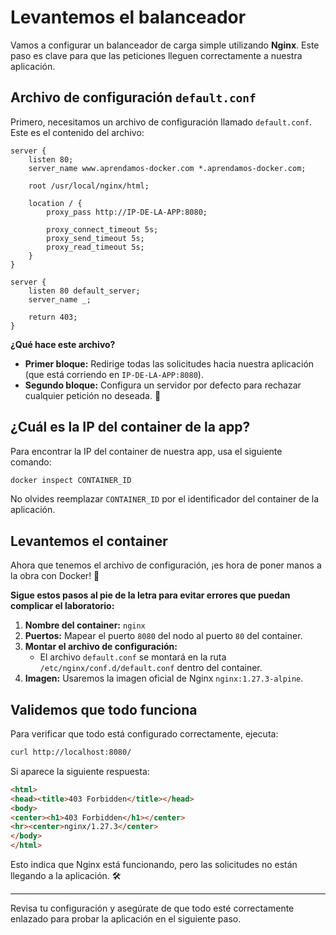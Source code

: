 # Levantemos el balanceador

Vamos a configurar un balanceador de carga simple utilizando **Nginx**. Este paso es clave para que las peticiones lleguen correctamente a nuestra aplicación.

## Archivo de configuración `default.conf`

Primero, necesitamos un archivo de configuración llamado `default.conf`. Este es el contenido del archivo:

```nginx
server {
    listen 80;
    server_name www.aprendamos-docker.com *.aprendamos-docker.com;

    root /usr/local/nginx/html;

    location / {
        proxy_pass http://IP-DE-LA-APP:8080;

        proxy_connect_timeout 5s;
        proxy_send_timeout 5s;
        proxy_read_timeout 5s;
    }
}

server {
    listen 80 default_server;
    server_name _;

    return 403;
}
```

**¿Qué hace este archivo?**
- **Primer bloque:** Redirige todas las solicitudes hacia nuestra aplicación (que está corriendo en `IP-DE-LA-APP:8080`).
- **Segundo bloque:** Configura un servidor por defecto para rechazar cualquier petición no deseada. 🛑

## ¿Cuál es la IP del container de la app?

Para encontrar la IP del container de nuestra app, usa el siguiente comando:

```bash
docker inspect CONTAINER_ID
```

No olvides reemplazar `CONTAINER_ID` por el identificador del container de la aplicación.

## Levantemos el container

Ahora que tenemos el archivo de configuración, ¡es hora de poner manos a la obra con Docker! 💪

**Sigue estos pasos al pie de la letra para evitar errores que puedan complicar el laboratorio:**

1. **Nombre del container:** `nginx`
2. **Puertos:** Mapear el puerto `8080` del nodo al puerto `80` del container.
3. **Montar el archivo de configuración:**
   - El archivo `default.conf` se montará en la ruta `/etc/nginx/conf.d/default.conf` dentro del container.
4. **Imagen:** Usaremos la imagen oficial de Nginx `nginx:1.27.3-alpine`.


## Validemos que todo funciona

Para verificar que todo está configurado correctamente, ejecuta:

```bash
curl http://localhost:8080/
```

Si aparece la siguiente respuesta:

```html
<html>
<head><title>403 Forbidden</title></head>
<body>
<center><h1>403 Forbidden</h1></center>
<hr><center>nginx/1.27.3</center>
</body>
</html>
```

Esto indica que Nginx está funcionando, pero las solicitudes no están llegando a la aplicación. 🛠️

---

Revisa tu configuración y asegúrate de que todo esté correctamente enlazado para probar la aplicación en el siguiente paso.


